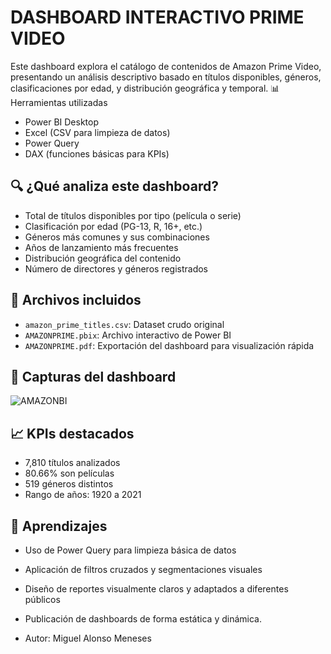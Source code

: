 # DASHBOARD INTERACTIVO PRIME VIDEO

Este dashboard explora el catálogo de contenidos de Amazon Prime Video, presentando un análisis descriptivo basado en títulos disponibles, géneros, clasificaciones por edad, y distribución geográfica y temporal.
📊 Herramientas utilizadas

- Power BI Desktop
- Excel (CSV para limpieza de datos)
- Power Query
- DAX (funciones básicas para KPIs)

## 🔍 ¿Qué analiza este dashboard?

- Total de títulos disponibles por tipo (película o serie)
- Clasificación por edad (PG-13, R, 16+, etc.)
- Géneros más comunes y sus combinaciones
- Años de lanzamiento más frecuentes
- Distribución geográfica del contenido
- Número de directores y géneros registrados

## 📁 Archivos incluidos

- `amazon_prime_titles.csv`: Dataset crudo original
- `AMAZONPRIME.pbix`: Archivo interactivo de Power BI
- `AMAZONPRIME.pdf`: Exportación del dashboard para visualización rápida

## 🚀 Capturas del dashboard

![AMAZONBI](https://github.com/user-attachments/assets/c1312e7f-7fb0-42fd-ae00-823a3c492a4c)

## 📈 KPIs destacados

- 7,810 títulos analizados
- 80.66% son películas
- 519 géneros distintos
- Rango de años: 1920 a 2021

## 🧠 Aprendizajes



- Uso de Power Query para limpieza básica de datos
- Aplicación de filtros cruzados y segmentaciones visuales
- Diseño de reportes visualmente claros y adaptados a diferentes públicos
- Publicación de dashboards de forma estática y dinámica.

- Autor: Miguel Alonso Meneses
